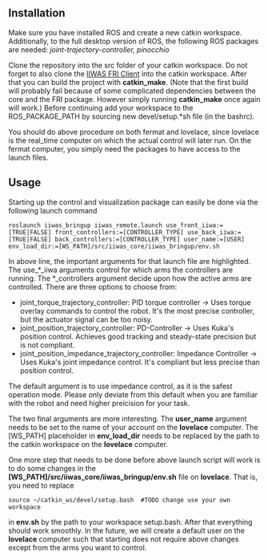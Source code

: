 ## Installation 
Make sure you have installed ROS and create a new catkin workspace. 
Additionally, to the full desktop version of ROS, the following ROS packages are needed:
_joint-trajectory-controller, pinocchio_

Clone the repository into the src folder of your catkin workspace. Do not forget to also clone the [IIWAS FRI Client](https://git.ias.informatik.tu-darmstadt.de/ros/iiwas/iiwa_fri_client) into the catkin workspace. 
After that you can build the project with **catkin_make**. (Note that the first build will probably fail because of some complicated dependencies between the core and the FRI package. However simply running **catkin_make** once again will work.)
Before continuing add your workspace to the ROS_PACKAGE_PATH by sourcing new devel/setup.*sh file (in the bashrc).

You should do above procedure on both fermat and lovelace, since lovelace is the real_time computer on which the actual control will later run. On the fermat computer, you simply need the packages to have access to the launch files.

## Usage

Starting up the control and visualization package can easily be done via the following launch command

```
roslaunch iiwas_bringup iiwas_remote.launch use_front_iiwa:=[TRUE|FALSE] front_controllers:=[CONTROLLER_TYPE] use_back_iiwa:=[TRUE|FALSE] back_controllers:=[CONTROLLER_TYPE] user_name:=[USER] env_load_dir:=[WS_PATH]/src/iiwas_core/iiwas_bringup/env.sh
```

In above line, the important arguments for that launch file are highlighted. The use_*_iiwa arguments control for which arms the controllers are running. The *_controllers argument decide upon how the active arms are controlled. There are three options to choose from:

* joint_torque_trajectory_controller: PID torque controller -> Uses torque overlay commands to control the robot. It's the most precise controller, but the actuator signal can be too noisy.
* joint_position_trajectory_controller: PD-Controller -> Uses Kuka's position control. Achieves good tracking and steady-state precision but is not compliant.
* joint_position_impedance_trajectory_controller: Impedance Controller -> Uses Kuka's joint impedance control. It's compliant but less precise than position control.

The default argument is to use impedance control, as it is the safest operation mode. Please only deviate from this default when you are familiar with the robot and need higher preicision for your task.

The two final arguments are more interesting. The **user_name** argument needs to be set to the name of your account on the **lovelace** computer. The [WS_PATH] placeholder in **env_load_dir** needs to be replaced by the path to the catkin workspace on the **lovelace** computer.

One more step that needs to be done before above launch script will work is to do some changes in the **[WS_PATH]/src/iiwas_core/iiwas_bringup/env.sh** file on **lovelace**. That is, you need to replace

```
source ~/catkin_ws/devel/setup.bash  #TODO change use your own workspace
```

in **env.sh** by the path to your workspace setup.bash. After that everything should work smoothly. In the future, we will create a default user on the **lovelace** computer such that starting does not require above changes except from the arms you want to control.

